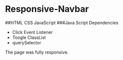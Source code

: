 # Responsive-Navbar
##HTML CSS JavaScript
###Java Script Dependencies
* Click Event Listener
* Toogle ClassList
* querySelector

The page was fully responsive.
